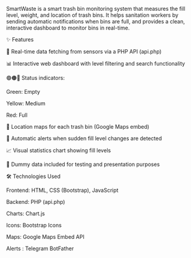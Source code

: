 SmartWaste is a smart trash bin monitoring system that measures the fill level, weight, 
and location of trash bins. It helps sanitation workers by sending automatic notifications
when bins are full, and provides a clean, interactive dashboard to monitor bins in real-time.

✨ Features

🔄 Real-time data fetching from sensors via a PHP API (api.php)

📊 Interactive web dashboard with level filtering and search functionality

🟢🟠🔴 Status indicators:

Green: Empty

Yellow: Medium

Red: Full

📍 Location maps for each trash bin (Google Maps embed)

🔔 Automatic alerts when sudden fill level changes are detected

📈 Visual statistics chart showing fill levels

🧪 Dummy data included for testing and presentation purposes

🛠️ Technologies Used

Frontend: HTML, CSS (Bootstrap), JavaScript

Backend: PHP (api.php)

Charts: Chart.js

Icons: Bootstrap Icons

Maps: Google Maps Embed API

Alerts : Telegram BotFather
